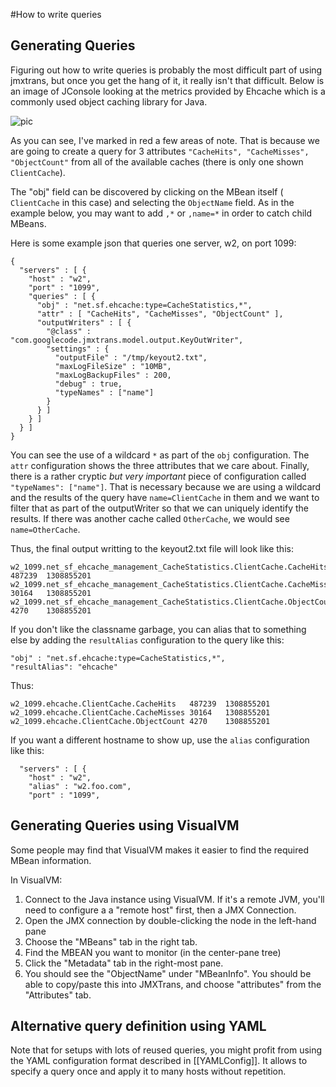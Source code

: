 #How to write queries

## Generating Queries

Figuring out how to write queries is probably the most difficult part of using jmxtrans, but once you get the hang of it, it really isn't that difficult. Below is an image of JConsole looking at the metrics provided by Ehcache which is a commonly used object caching library for Java.

![pic](http://jmxtrans.googlecode.com/svn/wiki/ehcache-example.png)

As you can see, I've marked in red a few areas of note. That is because we are going to create a query for 3 attributes ```"CacheHits", "CacheMisses", "ObjectCount"``` from all of the available caches (there is only one shown ```ClientCache```).

The "obj" field can be discovered by clicking on the MBean itself ( ```ClientCache``` in this case) and selecting the ```ObjectName``` field. As in the example below, you may want to add ```,*``` or ```,name=*```  in order to catch child MBeans.

Here is some example json that queries one server, w2, on port 1099:

```
{
  "servers" : [ {
    "host" : "w2",
    "port" : "1099",
    "queries" : [ {
      "obj" : "net.sf.ehcache:type=CacheStatistics,*",
      "attr" : [ "CacheHits", "CacheMisses", "ObjectCount" ],
      "outputWriters" : [ {
        "@class" : "com.googlecode.jmxtrans.model.output.KeyOutWriter",
        "settings" : {
          "outputFile" : "/tmp/keyout2.txt",
          "maxLogFileSize" : "10MB",
          "maxLogBackupFiles" : 200,
          "debug" : true,
          "typeNames" : ["name"]
        }
      } ]
    } ]
  } ]
}
```

You can see the use of a wildcard ```*``` as part of the ```obj``` configuration. The ```attr``` configuration shows the three attributes that we care about. Finally, there is a rather cryptic *but very important* piece of configuration called ```"typeNames": ["name"]```. That is necessary because we are using a wildcard and the results of the query have ```name=ClientCache``` in them and we want to filter that as part of the outputWriter so that we can uniquely identify the results. If there was another cache called ```OtherCache```, we would see ```name=OtherCache```.

Thus, the final output writting to the keyout2.txt file will look like this:

```
w2_1099.net_sf_ehcache_management_CacheStatistics.ClientCache.CacheHits	487239	1308855201
w2_1099.net_sf_ehcache_management_CacheStatistics.ClientCache.CacheMisses	30164	1308855201
w2_1099.net_sf_ehcache_management_CacheStatistics.ClientCache.ObjectCount	4270	1308855201
```

If you don't like the classname garbage, you can alias that to something else by adding the ```resultAlias``` configuration to the query like this: 

```
"obj" : "net.sf.ehcache:type=CacheStatistics,*",
"resultAlias": "ehcache"
```

Thus:

```
w2_1099.ehcache.ClientCache.CacheHits	487239	1308855201
w2_1099.ehcache.ClientCache.CacheMisses	30164	1308855201
w2_1099.ehcache.ClientCache.ObjectCount	4270	1308855201
```

If you want a different hostname to show up, use the ```alias``` configuration like this:

```
  "servers" : [ {
    "host" : "w2",
    "alias" : "w2.foo.com",
    "port" : "1099",
```

## Generating Queries using VisualVM

Some people may find that VisualVM makes it easier to find the required MBean information.
 
In VisualVM:

1. Connect to the Java instance using VisualVM. If it's a remote JVM, you'll need to configure a a "remote host" first, then a JMX Connection.
2. Open the JMX connection by double-clicking the node in the left-hand pane
3. Choose the "MBeans" tab in the right tab.
4. Find the MBEAN you want to monitor (in the center-pane tree)
5. Click the "Metadata" tab in the right-most pane.
6. You should see the "ObjectName" under "MBeanInfo". You should be able to copy/paste this into JMXTrans, and choose "attributes" from the "Attributes" tab.

## Alternative query definition using YAML
Note that for setups with lots of reused queries, you might profit from using the YAML configuration format described in [[YAMLConfig]]. It allows to specify a query once and apply it to many hosts without repetition.